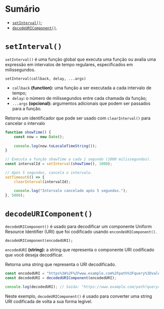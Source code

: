 # Sumário

- [`setInterval()`](#setinterval);
- [`decodeURIComponent()`](#decodeuricomponent).

# <a id = ""></a>`setInterval()`

`setInterval()` é uma função global que executa uma função ou avalia uma expressão em intervalos de tempo regulares, especificados em milissegundos.

`setInterval(callback, delay, ...args)`

- `callback` **(function):** uma função a ser executada a cada intervalo de tempo;
- `delay`**:** o número de milissegundos entre cada chamada da função;
- `...args` **(opcional):** argumentos adicionais que podem ser passados para a função.

Retorna um identificador que pode ser usado com `clearInterval()` para cancelar o intervalo

```JavaScript
function showTime() {
    const now = new Date();
    
    console.log(now.toLocaleTimeString());
}

// Executa a função showTime a cada 1 segundo (1000 milissegundos).
const intervalId = setInterval(showTime(), 1000);

// Após 5 segundos, cancela o intervalo.
setTimeout(() => {
    clearInterval(intervalId);

    console.log("Intervalo cancelado após 5 segundos.");
}, 5000);
```

# <a id = "decodeuricomponent"></a>`decodeURIComponent()`

`decodeURIComponent()` é usado para decodificar um componente Uniform Resource Identifier (URI) que foi codificado usando `encondeURIComponent()`.

`decodeURIComponent(encodedURI);`

`encodedURI` **(string):** a string que representa o componente URI codificado que você deseja decodificar.

Retorna uma string que representa o URI decodificado.

```JavaScript
const encodedURI = "https%3A%2F%2Fwww.example.com%2Fpath%3Fquery%3Dvalue";
const decodedURI = decodedURIComponent(encodedURI);

console.log(decodedURI); // Saída: "https://www.example.com/path?query=value"
```

Neste exemplo, `decodeURIComponent()` é usado para converter uma string URI codificada de volta a sua forma legível.